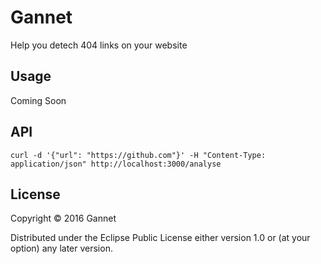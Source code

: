 # Gannet 

Help you detech 404 links on your website

## Usage

Coming Soon

## API

```
curl -d '{"url": "https://github.com"}' -H "Content-Type: application/json" http://localhost:3000/analyse
```
## License

Copyright © 2016 Gannet

Distributed under the Eclipse Public License either version 1.0 or (at
your option) any later version.
